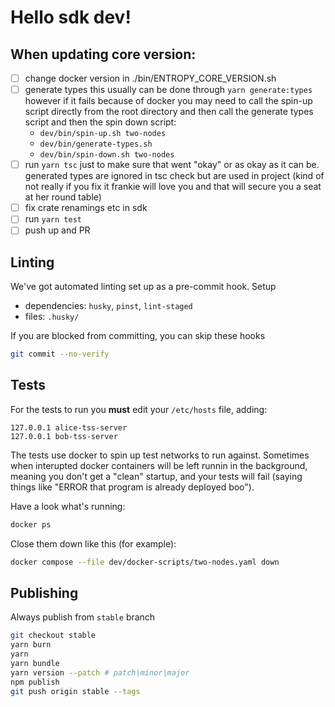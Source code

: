 # Hello sdk dev!

## When updating core version:

- [ ] change docker version in ./bin/ENTROPY_CORE_VERSION.sh
- [ ] generate types
      this usually can be done through `yarn generate:types` however if it fails because of docker you may need to call the spin-up script directly from the root directory and then call the generate types script and then the spin down script:
  - `dev/bin/spin-up.sh two-nodes`
  - `dev/bin/generate-types.sh`
  - `dev/bin/spin-down.sh two-nodes`
- [ ] run `yarn tsc` just to make sure that went "okay" or as okay as it can be. generated types are ignored in tsc check but are used in project (kind of not really if you fix it frankie will love you and that will secure you a seat at her round table)
- [ ] fix crate renamings etc in sdk
- [ ] run `yarn test`
- [ ] push up and PR

## Linting

We've got automated linting set up as a pre-commit hook.
Setup

- dependencies: `husky`, `pinst`, `lint-staged`
- files: `.husky/`

If you are blocked from committing, you can skip these hooks

```bash
git commit --no-verify
```

## Tests

For the tests to run you **must** edit your `/etc/hosts` file, adding:

```
127.0.0.1 alice-tss-server
127.0.0.1 bob-tss-server
```

The tests use docker to spin up test networks to run against.
Sometimes when interupted docker containers will be left runnin in the background, meaning you don't get a "clean" startup, and your tests will fail (saying things like "ERROR that program is already deployed boo").

Have a look what's running:

```bash
docker ps
```

Close them down like this (for example):

```bash
docker compose --file dev/docker-scripts/two-nodes.yaml down
```

## Publishing

Always publish from `stable` branch

```bash
git checkout stable
yarn burn
yarn
yarn bundle
yarn version --patch # patch|minor|major
npm publish
git push origin stable --tags
```
